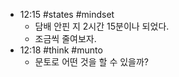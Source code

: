 - 12:15 #states #mindset 
	- 담배 안핀 지 2시간 15분이나 되었다.
	- 조금씩 줄여보자.
- 12:18 #think #munto
	- 문토로 어떤 것을 할 수 있을까?
